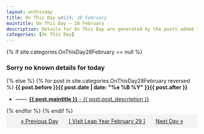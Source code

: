 ```yaml
---
layout: onthisday
title: On This Day &#124; 28 February
maintitle: On This Day — 28 February
description: Details for On This Day are generated by the posts added to the website so the content is subject to changes/updates over time.
categories: [On This Day]
---
```


{% if site.categories.OnThisDay28February == null %}
<h3>Sorry no known details for today</h3>
{% else %}
{% for post in site.categories.OnThisDay28February reversed %}
<strong>{{ post.before }}{{ post.date | date: "%e %B %Y" }}{{ post.after }}</strong>
<ul>
<li> ——: <a class="{{ post.class }}" href="{{ post.url }}"><strong>{{ post.maintitle }}</strong> - {{ post.post_description }}</a></li>
</ul>
{% endfor %}
{% endif %}

<div style="background-color: #f3f3f3; padding: 10px; border-radius: 5px; text-align: center; display: flex; justify-content: space-evenly;">
<a href="/onthisday/02/02-27">« Previous Day</a>
<a href="/onthisday/02/02-29">[ Visit Leap Year February 29 ]</a>
<a href="/onthisday/03/03-01">Next Day »</a>
</div>
